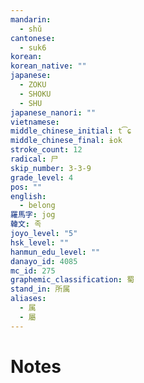 ```yaml
---
mandarin:
  - shǔ
cantonese:
  - suk6
korean:
korean_native: ""
japanese:
  - ZOKU
  - SHOKU
  - SHU
japanese_nanori: ""
vietnamese:
middle_chinese_initial: t͡ɕ
middle_chinese_final: ɨok
stroke_count: 12
radical: 尸
skip_number: 3-3-9
grade_level: 4
pos: ""
english:
  - belong
羅馬字: jog
韓文: 족
joyo_level: "5"
hsk_level: ""
hanmun_edu_level: ""
danayo_id: 4085
mc_id: 275
graphemic_classification: 蜀
stand_in: 所属
aliases:
  - 属
  - 屬
---
```


# Notes
